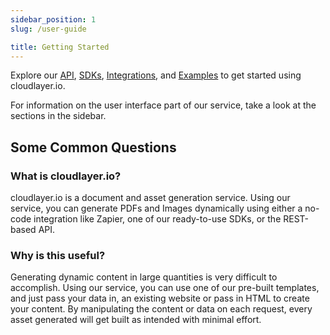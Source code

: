 ```yaml
---
sidebar_position: 1
slug: /user-guide

title: Getting Started
---
```


<head>
  <title>Getting Started | Application Docs - Document Generation Service</title>
  <meta
    name="description"
    content="cloudlayer.io is a service for helping you automate your document generation processes using our PDF Generation and Image Generation services."
  />
</head>

Explore our [API](/), [SDKs](/sdks), [Integrations](/integrations), and [Examples](/examples) to get started using cloudlayer.io.

For information on the user interface part of our service, take a look at the sections in the sidebar.

## Some Common Questions

### What is cloudlayer.io?

cloudlayer.io is a document and asset generation service. Using our service, you can generate PDFs and Images dynamically using either a no-code integration like Zapier, one of our ready-to-use SDKs, or the REST-based API.

### Why is this useful?

Generating dynamic content in large quantities is very difficult to accomplish. Using our service, you can use one of our pre-built templates, and just pass your data in, an existing website or pass in HTML to create your content. By manipulating the content or data on each request, every asset generated will get built as intended with minimal effort.
